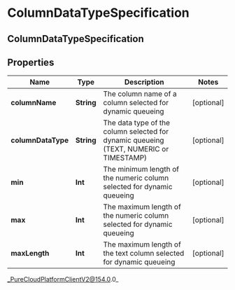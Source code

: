 # ColumnDataTypeSpecification

## ColumnDataTypeSpecification

## Properties

|Name | Type | Description | Notes|
|------------ | ------------- | ------------- | -------------|
| **columnName** | **String** | The column name of a column selected for dynamic queueing | [optional] |
| **columnDataType** | **String** | The data type of the column selected for dynamic queueing (TEXT, NUMERIC or TIMESTAMP) | [optional] |
| **min** | **Int** | The minimum length of the numeric column selected for dynamic queueing | [optional] |
| **max** | **Int** | The maximum length of the numeric column selected for dynamic queueing | [optional] |
| **maxLength** | **Int** | The maximum length of the text column selected for dynamic queueing | [optional] |



_PureCloudPlatformClientV2@154.0.0_
